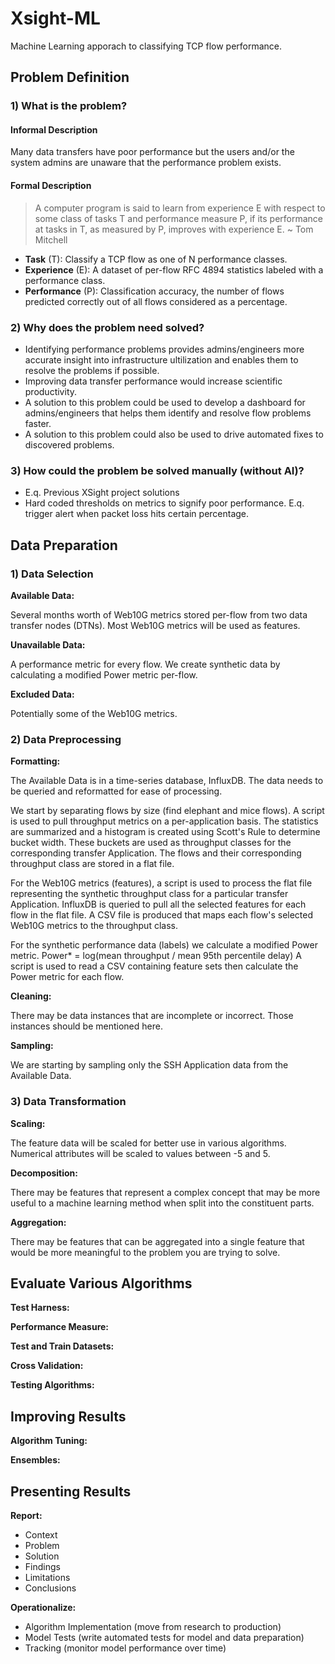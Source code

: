 # Xsight-ML

Machine Learning apporach to classifying TCP flow performance.

## Problem Definition

### 1) What is the problem?

#### Informal Description

Many data transfers have poor performance but the users and/or the system 
admins are unaware that the performance problem exists. 

#### Formal Description

> A computer program is said to learn from experience E with respect to some 
class of tasks T and performance measure P, if its performance at tasks in T, 
as measured by P, improves with experience E.
~ Tom Mitchell

* __Task__ (T): Classify a TCP flow as one of N performance classes.
* __Experience__ (E): A dataset of per-flow RFC 4894 statistics labeled with a 
performance class.
* __Performance__ (P): Classification accuracy, the number of flows predicted 
correctly out of all flows considered as a percentage.



### 2) Why does the problem need solved?

- Identifying performance problems provides admins/engineers more accurate 
insight into infrastructure ultilization and enables them to resolve the 
problems if possible.
- Improving data transfer performance would increase scientific productivity.
- A solution to this problem could be used to develop a dashboard for 
admins/engineers that helps them identify and resolve flow problems faster.
- A solution to this problem could also be used to drive automated fixes to 
discovered problems.

### 3) How could the problem be solved manually (without AI)?

- E.q. Previous XSight project solutions
- Hard coded thresholds on metrics to signify poor performance. E.q. trigger 
alert when packet loss hits certain percentage.


## Data Preparation

### 1) Data Selection

__Available Data:__

Several months worth of Web10G metrics stored per-flow from two data transfer 
nodes (DTNs). Most Web10G metrics will be used as features.

__Unavailable Data:__

A performance metric for every flow. We create synthetic data by calculating 
a modified Power metric per-flow.

__Excluded Data:__

Potentially some of the Web10G metrics.

### 2) Data Preprocessing

__Formatting:__

The Available Data is in a time-series database, InfluxDB. The data needs to be
queried and reformatted for ease of processing.

We start by separating flows by size (find elephant and mice flows). A script is
used to pull throughput metrics on a per-application basis. The statistics are 
summarized and a histogram is created using Scott's Rule to determine bucket 
width. These buckets are used as throughput classes for the corresponding 
transfer Application. The flows and their corresponding throughput class are 
stored in a flat file.

For the Web10G metrics (features), a script is used to process the flat file 
representing the synthetic throughput class for a particular transfer 
Application. InfluxDB is queried to pull all the selected features for each 
flow in the flat file. A CSV file is produced that maps each flow's selected 
Web10G metrics to the throughput class.

For the synthetic performance data (labels) we calculate a modified Power 
metric. Power\* = log(mean throughput / mean 95th percentile delay)
A script is used to read a CSV containing feature sets then calculate the Power
metric for each flow.


__Cleaning:__

There may be data instances that are incomplete or incorrect. Those instances should be mentioned here.

__Sampling:__

We are starting by sampling only the SSH Application data from the Available Data.

### 3) Data Transformation

__Scaling:__

The feature data will be scaled for better use in various algorithms. Numerical
attributes will be scaled to values between -5 and 5.

__Decomposition:__

There may be features that represent a complex concept that may be more useful 
to a machine learning method when split into the constituent parts.

__Aggregation:__

There may be features that can be aggregated into a single feature that would 
be more meaningful to the problem you are trying to solve.

## Evaluate Various Algorithms

__Test Harness:__

__Performance Measure:__

__Test and Train Datasets:__

__Cross Validation:__

__Testing Algorithms:__

## Improving Results

__Algorithm Tuning:__

__Ensembles:__

## Presenting Results

__Report:__

- Context
- Problem
- Solution
- Findings
- Limitations
- Conclusions

__Operationalize:__

- Algorithm Implementation (move from research to production)
- Model Tests (write automated tests for model and data preparation)
- Tracking (monitor model performance over time)

